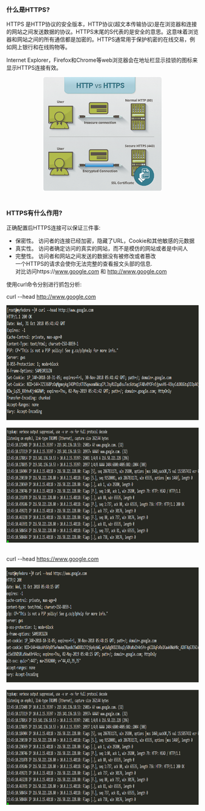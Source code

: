 ### 什么是HTTPS?
HTTPS 是HTTP协议的安全版本，HTTP协议(超文本传输协议)是在浏览器和连接的网站之间发送数据的协议。HTTPS末尾的S代表的是安全的意思。这意味着浏览器和网站之间的所有通信都是加密的。HTTPS通常用于保护机密的在线交易，例如网上银行和在线购物等。  

Internet Explorer，Firefox和Chrome等web浏览器会在地址栏显示挂锁的图标来显示HTTPS连接有效。  
<div align="center"> <img src="../Network/pics/http-vs-https.png" height="300px" /> </div><br>

### HTTPS有什么作用?
正确配置后HTTPS连接可以保证三件事:
- 保密性。 访问者的连接已经加密，隐藏了URL，Cookie和其他敏感的元数据
- 真实性。 访问者确定访问的真实的网站，而不是模仿的网站或者是中间人
- 完整性。 访问者和网站之间发送的数据没有被修改或者篡改  
一个HTTPS的请求会使你无法完整的查看报文头部的信息.  
对比访问https://www.google.com 和 http://www.google.com  

使用curl命令分别进行抓包分析:  

curl --head http://www.google.com  

<div align="center"> <img src="../Network/pics/http-head.png" height="300px" /> </div><br>
<div align="center"> <img src="../Network/pics/http-mes.png" height="300px" /> </div><br>

curl --head https://www.google.com  

<div align="center"> <img src="../Network/pics/https-head.png" height="300px" /> </div><br>
<div align="center"> <img src="../Network/pics/http-mes.png" height="300px" /> </div><br>



